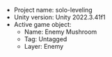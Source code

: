 <!-- UNITY CODE ASSIST INSTRUCTIONS START -->
- Project name: solo-leveling
- Unity version: Unity 2022.3.41f1
- Active game object:
  - Name: Enemy Mushroom
  - Tag: Untagged
  - Layer: Enemy
<!-- UNITY CODE ASSIST INSTRUCTIONS END -->